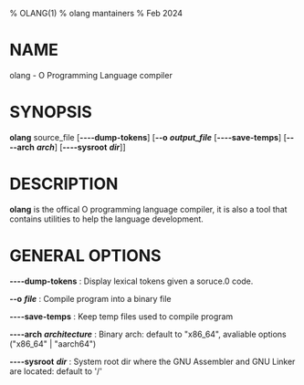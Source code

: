 % OLANG(1)
% olang mantainers
% Feb 2024

# NAME

olang - O Programming Language compiler

# SYNOPSIS

**olang**
    source_file
    [**----dump-tokens**]
    [**--o** ___output_file___ [**----save-temps**] [**----arch** ___arch___] [**----sysroot** ___dir___]]

# DESCRIPTION

**olang** is the offical O programming language compiler, it is also a tool that
contains utilities to help the language development.

# GENERAL OPTIONS

**----dump-tokens**
:   Display lexical tokens given a soruce.0 code.

**--o** ___file___
:   Compile program into a binary file

**----save-temps**
:   Keep temp files used to compile program

**----arch** ___architecture___
:   Binary arch: default to "x86_64", avaliable options ("x86_64" | "aarch64")

**----sysroot**  ___dir___
:   System root dir where the GNU Assembler and GNU Linker are located: default to '/'
